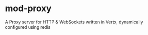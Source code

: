mod-proxy
=========

A Proxy server for HTTP &amp; WebSockets written in Vertx, dynamically configured using redis
